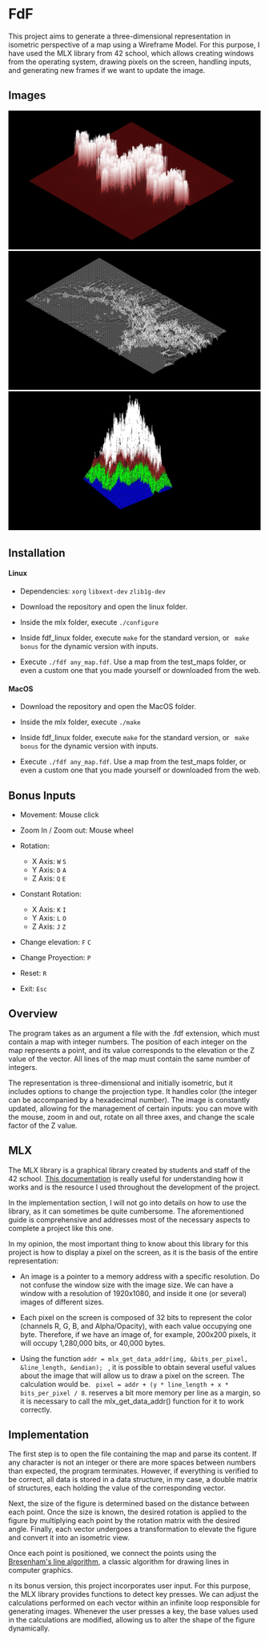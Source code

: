 # FdF

This project aims to generate a three-dimensional representation in isometric perspective of a map using a Wireframe Model. For this purpose, I have used the MLX library from 42 school, which allows creating windows from the operating system, drawing pixels on the screen, handling inputs, and generating new frames if we want to update the image.

## Images

![Figure 1](images/Figure1.jpg)
![Figure 2](images/Figure2.jpg)
![Figure 3](images/Figure3.jpg)

## Installation

#### Linux

* Dependencies: ``` xorg ``` ``` libxext-dev ``` ``` zlib1g-dev ```

* Download the repository and open the linux folder.

* Inside the mlx folder, execute ``` ./configure ```

* Inside fdf_linux folder, execute ``` make ``` for the standard version, or ``` make bonus``` for the dynamic version with inputs.

* Execute ``` ./fdf any_map.fdf ```. Use a map from the test_maps folder, or even a custom one that you made yourself or downloaded from the web.

#### MacOS

* Download the repository and open the MacOS folder.

* Inside the mlx folder, execute ``` ./make ```

* Inside fdf_linux folder, execute ``` make ``` for the standard version, or ``` make bonus``` for the dynamic version with inputs.

* Execute ``` ./fdf any_map.fdf ```. Use a map from the test_maps folder, or even a custom one that you made yourself or downloaded from the web.

## Bonus Inputs

* Movement: Mouse click

* Zoom In / Zoom out: Mouse wheel

* Rotation:
    * X Axis: ``` W ``` ``` S ```
    * Y Axis: ``` D ``` ``` A ```
    * Z Axis: ``` Q ``` ``` E ```
* Constant Rotation:
    * X Axis: ``` K ``` ``` I ```
    * Y Axis: ``` L ``` ``` O ```
    * Z Axis: ``` J ``` ``` Z ```

* Change elevation: ``` F ``` ``` C ```
* Change Proyection: ``` P ```
* Reset: ``` R ```
* Exit: ``` Esc ```

## Overview

The program takes as an argument a file with the .fdf extension, which must contain a map with integer numbers. The position of each integer on the map represents a point, and its value corresponds to the elevation or the Z value of the vector. All lines of the map must contain the same number of integers.

The representation is three-dimensional and initially isometric, but it includes options to change the projection type. It handles color (the integer can be accompanied by a hexadecimal number). The image is constantly updated, allowing for the management of certain inputs: you can move with the mouse, zoom in and out, rotate on all three axes, and change the scale factor of the Z value.

## MLX

The MLX library is a graphical library created by students and staff of the 42 school. [This documentation](https://harm-smits.github.io/42docs/libs/minilibx/getting_started.html) is really useful for understanding how it works and is the resource I used throughout the development of the project.

In the implementation section, I will not go into details on how to use the library, as it can sometimes be quite cumbersome. The aforementioned guide is comprehensive and addresses most of the necessary aspects to complete a project like this one.

In my opinion, the most important thing to know about this library for this project is how to display a pixel on the screen, as it is the basis of the entire representation:

* An image is a pointer to a memory address with a specific resolution. Do not confuse the window size with the image size. We can have a window with a resolution of 1920x1080, and inside it one (or several) images of different sizes.

* Each pixel on the screen is composed of 32 bits to represent the color (channels R, G, B, and Alpha/Opacity), with each value occupying one byte. Therefore, if we have an image of, for example, 200x200 pixels, it will occupy 1,280,000 bits, or 40,000 bytes.

* Using the function ```addr = mlx_get_data_addr(img, &bits_per_pixel, &line_length, &endian); ``` , it is possible to obtain several useful values about the image that will allow us to draw a pixel on the screen. The calculation would be. ``` pixel = addr + (y * line_length + x * bits_per_pixel / 8```. reserves a bit more memory per line as a margin, so it is necessary to call the mlx_get_data_addr() function for it to work correctly.

## Implementation

The first step is to open the file containing the map and parse its content. If any character is not an integer or there are more spaces between numbers than expected, the program terminates. However, if everything is verified to be correct, all data is stored in a data structure, in my case, a double matrix of structures, each holding the value of the corresponding vector.

Next, the size of the figure is determined based on the distance between each point. Once the size is known, the desired rotation is applied to the figure by multiplying each point by the rotation matrix with the desired angle. Finally, each vector undergoes a transformation to elevate the figure and convert it into an isometric view.

Once each point is positioned, we connect the points using the [Bresenham's line algorithm](https://en.wikipedia.org/wiki/Bresenham%27s_line_algorithm), a classic algorithm for drawing lines in computer graphics.

n its bonus version, this project incorporates user input. For this purpose, the MLX library provides functions to detect key presses. We can adjust the calculations performed on each vector within an infinite loop responsible for generating images. Whenever the user presses a key, the base values used in the calculations are modified, allowing us to alter the shape of the figure dynamically.

